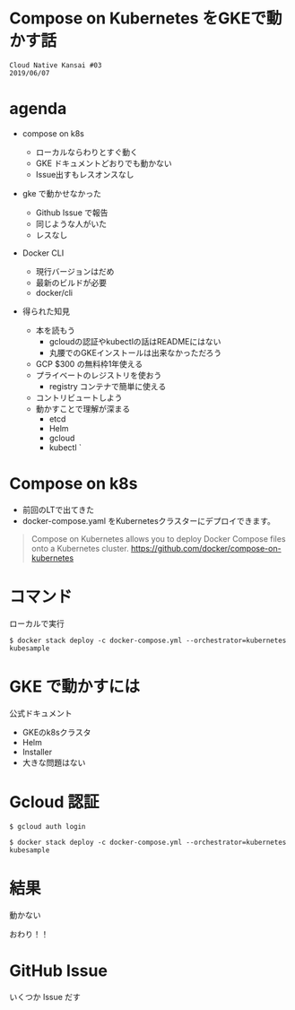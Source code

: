 # Compose on Kubernetes をGKEで動かす話
    Cloud Native Kansai #03
    2019/06/07

# agenda

- compose on k8s
    - ローカルならわりとすぐ動く
    - GKE ドキュメントどおりでも動かない
    - Issue出すもレスオンスなし

- gke で動かせなかった
    - Github Issue で報告
    - 同じような人がいた
    - レスなし

- Docker CLI
    - 現行バージョンはだめ
    - 最新のビルドが必要
    - docker/cli

- 得られた知見
    - 本を読もう
        - gcloudの認証やkubectlの話はREADMEにはない
        - 丸腰でのGKEインストールは出来なかっただろう
    - GCP $300 の無料枠1年使える
    - プライベートのレジストリを使おう
        - registry コンテナで簡単に使える
    - コントリビュートしよう
    - 動かすことで理解が深まる
        - etcd
        - Helm
        - gcloud
        - kubectl
`






# Compose on k8s

  * 前回のLTで出てきた
  * docker-compose.yaml をKubernetesクラスターにデプロイできます。

  > Compose on Kubernetes allows you to deploy Docker Compose files onto a Kubernetes cluster.
  > https://github.com/docker/compose-on-kubernetes


# コマンド

ローカルで実行

```
$ docker stack deploy -c docker-compose.yml --orchestrator=kubernetes kubesample
```

# GKE で動かすには

公式ドキュメント

- GKEのk8sクラスタ
- Helm
- Installer
- 大きな問題はない


# Gcloud 認証

```
$ gcloud auth login

$ docker stack deploy -c docker-compose.yml --orchestrator=kubernetes kubesample
```

# 結果

動かない

おわり！！


# GitHub Issue

いくつか Issue だす

